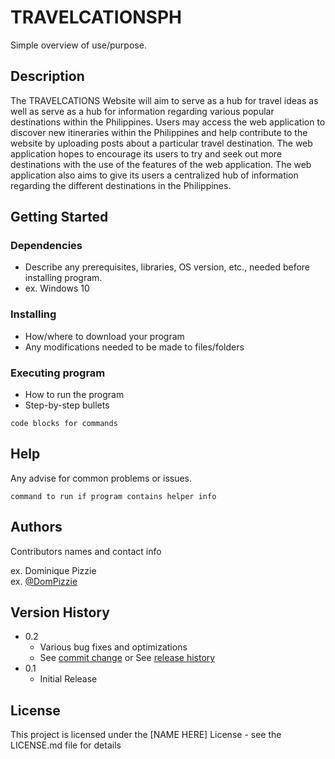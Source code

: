 # TRAVELCATIONSPH

Simple overview of use/purpose.

## Description

The TRAVELCATIONS Website will aim to serve as a hub for travel ideas as well as
serve as a hub for information regarding various popular destinations within the
Philippines. Users may access the web application to discover new itineraries within
the Philippines and help contribute to the website by uploading posts about a
particular travel destination. The web application hopes to encourage its users to try
and seek out more destinations with the use of the features of the web application.
The web application also aims to give its users a centralized hub of information
regarding the different destinations in the Philippines.

## Getting Started

### Dependencies

* Describe any prerequisites, libraries, OS version, etc., needed before installing program.
* ex. Windows 10

### Installing

* How/where to download your program
* Any modifications needed to be made to files/folders

### Executing program

* How to run the program
* Step-by-step bullets
```
code blocks for commands
```

## Help

Any advise for common problems or issues.
```
command to run if program contains helper info
```

## Authors

Contributors names and contact info

ex. Dominique Pizzie  
ex. [@DomPizzie](https://twitter.com/dompizzie)

## Version History

* 0.2
    * Various bug fixes and optimizations
    * See [commit change]() or See [release history]()
* 0.1
    * Initial Release

## License

This project is licensed under the [NAME HERE] License - see the LICENSE.md file for details
